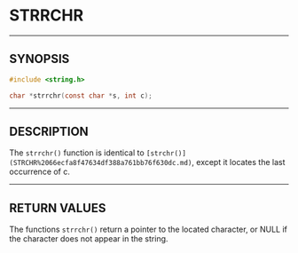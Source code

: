 # STRRCHR

---

## SYNOPSIS

```c
#include <string.h>

char *strrchr(const char *s, int c);
```

---

## DESCRIPTION

The `strrchr()` function is identical to `[strchr()](STRCHR%2066ecfa8f47634df388a761bb76f630dc.md)`, except it locates the last occurrence of c.

---

## RETURN VALUES

The functions `strrchr()` return a pointer to the located character, or NULL if the character does not appear in the string.